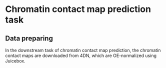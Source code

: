 # Chromatin contact map prediction task

## Data preparing

In the downstream task of chromatin contact map prediction, the chromatin contact maps are downloaded from 4DN, which are OE-normalized using Juicebox. 
